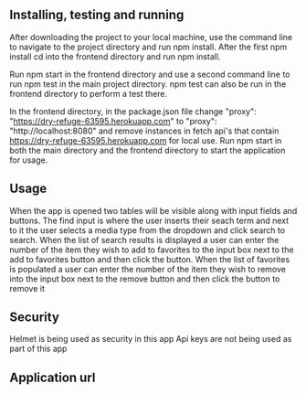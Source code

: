 ## Installing, testing and running

After downloading the project to your local machine, use the command line to navigate to the project directory and run npm install.
After the first npm install cd into the frontend directory and run npm install.

Run npm start in the frontend directory and use a second command line to run npm test in the main project directory.
npm test can also be run in the frontend directory to perform a test there.

In the frontend directory, in the package.json file change "proxy": "https://dry-refuge-63595.herokuapp.com" to "proxy": "http://localhost:8080" and remove instances in fetch api's that contain https://dry-refuge-63595.herokuapp.com for local use.
Run npm start in both the main directory and the frontend directory to start the application for usage.


## Usage

When the app is opened two tables will be visible along with input fields and buttons.
The find input is where the user inserts their seach term and next to it the user selects a media type from the dropdown and click search to search.
When the list of search results is displayed a user can enter the number of the item they wish to add to favorites to the input box next to the add to favorites button and then click the button.
When the list of favorites is populated a user can enter the number of the item they wish to remove into the input box next to the remove button and then click the button to remove it


## Security

Helmet is being used as security in this app
Api keys are not being used as part of this app


## Application url

